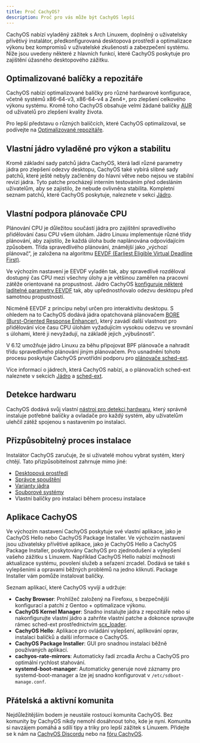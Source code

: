 ```yaml
---
title: Proč CachyOS?
description: Proč pro vás může být CachyOS lepší
---
```


CachyOS nabízí vyladěný zážitek s Arch Linuxem, doplněný o uživatelsky přívětivý instalátor, předkonfigurovaná desktopová prostředí a optimalizace výkonu bez kompromisů v uživatelské zkušenosti a zabezpečení systému. Níže jsou uvedeny některé z hlavních funkcí, které CachyOS poskytuje pro zajištění úžasného desktopového zážitku.

## Optimalizované balíčky a repozitáře

CachyOS nabízí optimalizované balíčky pro různé hardwarové konfigurace, včetně systémů x86-64-v3, x86-64-v4 a Zen4+, pro zlepšení celkového výkonu systému. Kromě toho CachyOS obsahuje velmi žádané balíčky [AUR](https://aur.archlinux.org/) od uživatelů pro zlepšení kvality života.

Pro lepší představu o různých balíčcích, které CachyOS optimalizoval, se podívejte na [Optimalizované repozitáře](/features/optimized_repos).

## Vlastní jádro vyladěné pro výkon a stabilitu

Kromě základní sady patchů jádra CachyOS, která ladí různé parametry jádra pro zlepšení odezvy desktopu, CachyOS také vybírá slibné sady patchů, které ještě nebyly začleněny do hlavní větve nebo nejsou ve stabilní revizi jádra. Tyto patche procházejí interním testováním před odesláním uživatelům, aby se zajistilo, že nebude ovlivněna stabilita. Kompletní seznam patchů, které CachyOS poskytuje, naleznete v sekci [Jádro](/features/kernel).

## Vlastní podpora plánovače CPU

Plánování CPU je důležitou součástí jádra pro zajištění spravedlivého přidělování času CPU všem úlohám. Jádro Linuxu implementuje různé třídy plánování, aby zajistilo, že každá úloha bude naplánována odpovídajícím způsobem. Třída spravedlivého plánování, známější jako „výchozí plánovač“, je založena na algoritmu [EEVDF (Earliest Eligible Virtual Deadline First)](https://lwn.net/Articles/925371/).

Ve výchozím nastavení je EEVDF vyladěn tak, aby spravedlivě rozděloval dostupný čas CPU mezi všechny úlohy a je většinou zaměřen na pracovní zátěže orientované na propustnost. Jádro CachyOS [konfiguruje některé laditelné parametry EEVDF](https://github.com/CachyOS/linux/blob/6.12/cachy/kernel/sched/fair.c#L76-L79) tak, aby upřednostňovalo odezvu desktopu před samotnou propustností.

Nicméně EEVDF z principu nebyl určen pro interaktivitu desktopu. S ohledem na to CachyOS dodává jádra opatchovaná plánovačem [BORE (Burst-Oriented Response Enhancer)](https://github.com/firelzrd/bore-scheduler), který zavádí další vlastnost pro přidělování více času CPU úlohám vyžadujícím vysokou odezvu ve srovnání s úlohami, které ji nevyžadují, na základě jejich „výbušnosti“.

V 6.12 umožňuje jádro Linuxu za běhu připojovat BPF plánovače a nahradit třídu spravedlivého plánování jiným plánovačem. Pro usnadnění tohoto procesu poskytuje CachyOS prvotřídní podporu pro [plánovače sched-ext](https://github.com/sched-ext/scx).

Více informací o jádrech, která CachyOS nabízí, a o plánovačích sched-ext naleznete v sekcích [Jádro](/features/kernel) a [sched-ext](/configuration/sched-ext/).

## Detekce hardwaru

CachyOS dodává svůj vlastní [nástroj pro detekci hardwaru](https://github.com/CachyOS/chwd), který správně instaluje potřebné balíčky a ovladače pro každý systém, aby uživatelům ulehčil zátěž spojenou s nastavením po instalaci.

## Přizpůsobitelný proces instalace

Instalátor CachyOS zaručuje, že si uživatelé mohou vybrat systém, který chtějí. Tato přizpůsobitelnost zahrnuje mimo jiné:
- [Desktopová prostředí](/installation/desktop_environments/)
- [Správce spouštění](/installation/boot_managers/)
- [Varianty jádra](/features/kernel#variants)
- [Souborové systémy](/installation/filesystem)
- Vlastní balíčky pro instalaci během procesu instalace

## Aplikace CachyOS

Ve výchozím nastavení CachyOS poskytuje své vlastní aplikace, jako je CachyOS Hello nebo CachyOS Package Installer. Ve výchozím nastavení jsou uživatelsky přívětivé aplikace, jako je CachyOS Hello a CachyOS Package Installer, poskytovány CachyOS pro zjednodušení a vylepšení vašeho zážitku s Linuxem. Například CachyOS Hello nabízí možnosti aktualizace systému, povolení služeb a seřazení zrcadel. Dodává se také s vylepšeními a opravami běžných problémů na jedno kliknutí. Package Installer vám pomůže instalovat balíčky.

Seznam aplikací, které CachyOS vyvíjí a udržuje:

- **Cachy Browser**: Prohlížeč založený na Firefoxu, s bezpečnější konfigurací a patchi z Gentoo + optimalizace výkonu.
- **CachyOS Kernel Manager**: Snadno instalujte jádra z repozitáře nebo si nakonfigurujte vlastní jádro a zahrňte vlastní patche a dokonce spravujte rámec sched-ext prostřednictvím [scx_loader](<https://github.com/sched-ext/scx/tree/main/rust/scx_loader>).
- **CachyOS Hello**: Aplikace pro ovládání vylepšení, aplikování oprav, instalaci balíčků a další informace o CachyOS.
- **CachyOS Package Installer**: GUI pro snadnou instalaci běžně používaných aplikací.
- **cachyos-rate-mirrors**: Automaticky řadí zrcadla Archu a CachyOS pro optimální rychlost stahování.
- **systemd-boot-manager**: Automaticky generuje nové záznamy pro systemd-boot-manager a lze jej snadno konfigurovat v `/etc/sdboot-manage.conf`.

## Přátelská a aktivní komunita

Nejdůležitějším bodem je neustále rostoucí komunita CachyOS. Bez komunity by CachyOS nikdy nemohl dosáhnout toho, kde je nyní. Komunita si navzájem pomáhá a sdílí tipy a triky pro lepší zážitek s Linuxem. Přidejte se k nám na [CachyOS Discordu](https://discord.com/invite/cachyos-862292009423470592) nebo na [fóru CachyOS](https://discuss.cachyos.org/).
